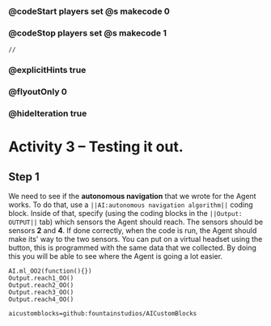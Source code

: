 ### @codeStart players set @s makecode 0
### @codeStop players set @s makecode 1

```template
//
```

### @explicitHints true
### @flyoutOnly 0
### @hideIteration true 

# Activity 3 – Testing it out.

## Step 1
We need to see if the **autonomous navigation** that we wrote for the Agent works. To do that, use a `||AI:autonomous navigation algorithm||`
coding block. Inside of that, specify (using the coding blocks in the `||Output: OUTPUT||` tab) which sensors the Agent should reach.
The sensors should be sensors **2** and **4**. If done correctly, when the code is run, the Agent should make its' 
way to the two sensors. You can put on a virtual headset using the button, this is programmed with the same data that we collected. By doing this you will
be able to see where the Agent is going a lot easier. 

```ghost
AI.ml_OO2(function(){})
Output.reach1_OO()
Output.reach2_OO()
Output.reach3_OO()
Output.reach4_OO()
```

```package
aicustomblocks=github:fountainstudios/AICustomBlocks
```
